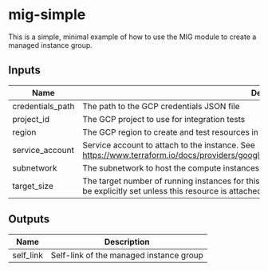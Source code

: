 # mig-simple

This is a simple, minimal example of how to use the MIG module to create a
managed instance group.

<!-- BEGINNING OF PRE-COMMIT-TERRAFORM DOCS HOOK -->
## Inputs

| Name | Description | Type | Default | Required |
|------|-------------|:----:|:-----:|:-----:|
| credentials\_path | The path to the GCP credentials JSON file | string | n/a | yes |
| project\_id | The GCP project to use for integration tests | string | n/a | yes |
| region | The GCP region to create and test resources in | string | n/a | yes |
| service\_account | Service account to attach to the instance. See https://www.terraform.io/docs/providers/google/r/compute_instance_template.html#service_account. | object | `"null"` | no |
| subnetwork | The subnetwork to host the compute instances in | string | n/a | yes |
| target\_size | The target number of running instances for this managed instance group. This value should always be explicitly set unless this resource is attached to an autoscaler, in which case it should never be set. | string | n/a | yes |

## Outputs

| Name | Description |
|------|-------------|
| self\_link | Self-link of the managed instance group |

<!-- END OF PRE-COMMIT-TERRAFORM DOCS HOOK -->
